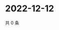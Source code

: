 # 2022-12-12

共 0 条

<!-- BEGIN WEIBO -->
<!-- 最后更新时间 Mon Dec 12 2022 11:19:15 GMT+0800 (China Standard Time) -->

<!-- END WEIBO -->
